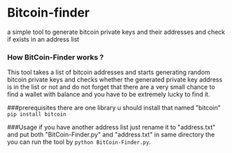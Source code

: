# Bitcoin-finder
a simple tool to generate bitcoin private keys and their addresses and check if exists in an address list

### How BitCoin-Finder works ?
This tool takes a list of bitcoin addresses and starts generating random bitcoin private keys and checks whether the generated private key address is in the list or not and do not forget that there are a very small chance to find a wallet with balance and you have to be extremely lucky to find it.

###prerequisites
there are one library u should install that named "bitcoin"
`pip install bitcoin`

###Usage
if you have another address list just rename it to "address.txt" and put both "BitCoin-Finder.py" and "address.txt" in same directory the you can run the tool by `python BitCoin-Finder.py`.
